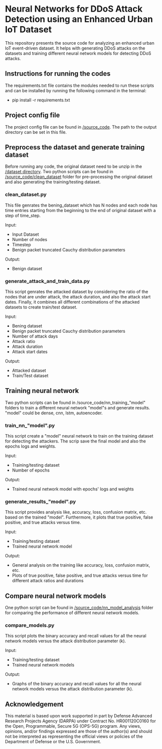 # Neural Networks for DDoS Attack Detection using an Enhanced Urban IoT Dataset

This repository presents the source code for analyzing an enhanced urban IoT event-driven dataset. It helps with generating DDoS attacks on the datasets and training different neural network models for detecting DDoS attacks.


## Instructions for running the codes

The requirements.txt file contains the modules needed to run these scripts and can be installed by running the following command in the terminal:
* pip install -r requirements.txt

## Project config file

The project config file can be found in [/source_code](https://github.com/ANRGUSC/IoT_DDoS_NN/tree/main/source_code). The path to the output directory can be set in this file.

## Preprocess the dataset and generate training dataset

Before running any code, the original dataset need to be unzip in the [/dataset directory](https://github.com/ANRGUSC/IoT_DDoS_NN/tree/main/dataset). Two python scripts can be found in [/source_code/clean_dataset](https://github.com/ANRGUSC/IoT_DDoS_NN/tree/main/source_code/clean_dataset) folder for pre-processing the original dataset and also generating the training/testing dataset. 

### clean_dataset.py

This file genrates the bening_dataset which has N nodes and each node has time entries starting from the beginning to the end of original dataset with a step of time_step.

Input:
- Input Dataset
- Number of nodes
- Timestep
- Benign packet truncated Cauchy distribution parameters

Output:
- Benign dataset


### generate_attack_and_train_data.py

This script genrates the attacked dataset by considering the ratio of the nodes that are under attack, the attack duration, and also the attack start dates. Finally, it combines all different combinations of the attacked datasets to create train/test dataset.

Input:
- Bening dataset
- Benign packet truncated Cauchy distribution parameters
- Number of attack days
- Attack ratio
- Attack duration
- Attack start dates

Output:
- Attacked dataset
- Train/Test dataset



## Training neural network

Two python scripts can be found in /source_code/nn_training_"model" folders to train a different neural network "model"s and generate results. "model" could be dense, cnn, lstm, autoencoder.


### train_nn_"model".py

This script create a "model" neural network to train on the training dataset for detecting the attackers. The scrip save the final model and also the epochs logs and weights.

Input:
- Training/testing dataset
- Number of epochs

Output:
- Trained neural network model with epochs' logs and weights


### generate_results_"model".py

This script provides analysis like, accuracy, loss, confusion matrix, etc. based on the trained "model". Furthermore, it plots that true positive, false positive, and true attacks versus time.

Input:
- Training/testing dataset
- Trained neural network model

Output:
- General analysis on the training like accuracy, loss, confusion matrix, etc.
- Plots of true positive, false positive, and true attacks versus time for different attack ratios and durations


##  Compare neural network models

One python script can be found in [/source_code/nn_model_analysis](https://github.com/ANRGUSC/IoT_DDoS_NN/tree/main/source_code/nn_model_analysis) folder for comparing the performance of different neural network models.


### compare_models.py

This script plots the binary accuracy and recall values for all the neural network models versus the attack distribution parameter (k).

Input:
- Training/testing dataset
- Trained neural network models

Output:
- Graphs of the binary accuracy and recall values for all the neural network models versus the attack distribution parameter (k).


## Acknowledgement

   This material is based upon work supported in part by Defense Advanced Research Projects Agency (DARPA) under Contract No. HR001120C0160 for the Open, Programmable, Secure 5G (OPS-5G) program. Any views, opinions, and/or findings expressed are those of the author(s) and should not be interpreted as representing the official views or policies of the Department of Defense or the U.S. Government. 



